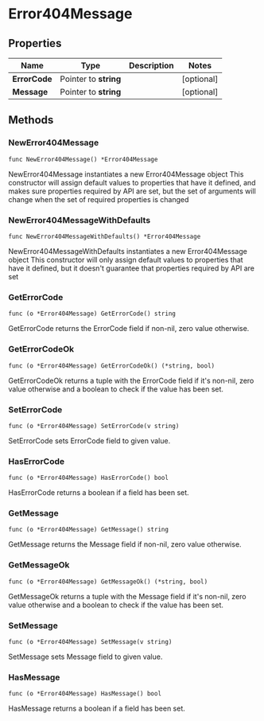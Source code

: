 # Error404Message

## Properties

|Name | Type | Description | Notes|
|------------ | ------------- | ------------- | -------------|
|**ErrorCode** | Pointer to **string** |  | [optional] |
|**Message** | Pointer to **string** |  | [optional] |

## Methods

### NewError404Message

`func NewError404Message() *Error404Message`

NewError404Message instantiates a new Error404Message object
This constructor will assign default values to properties that have it defined,
and makes sure properties required by API are set, but the set of arguments
will change when the set of required properties is changed

### NewError404MessageWithDefaults

`func NewError404MessageWithDefaults() *Error404Message`

NewError404MessageWithDefaults instantiates a new Error404Message object
This constructor will only assign default values to properties that have it defined,
but it doesn't guarantee that properties required by API are set

### GetErrorCode

`func (o *Error404Message) GetErrorCode() string`

GetErrorCode returns the ErrorCode field if non-nil, zero value otherwise.

### GetErrorCodeOk

`func (o *Error404Message) GetErrorCodeOk() (*string, bool)`

GetErrorCodeOk returns a tuple with the ErrorCode field if it's non-nil, zero value otherwise
and a boolean to check if the value has been set.

### SetErrorCode

`func (o *Error404Message) SetErrorCode(v string)`

SetErrorCode sets ErrorCode field to given value.

### HasErrorCode

`func (o *Error404Message) HasErrorCode() bool`

HasErrorCode returns a boolean if a field has been set.

### GetMessage

`func (o *Error404Message) GetMessage() string`

GetMessage returns the Message field if non-nil, zero value otherwise.

### GetMessageOk

`func (o *Error404Message) GetMessageOk() (*string, bool)`

GetMessageOk returns a tuple with the Message field if it's non-nil, zero value otherwise
and a boolean to check if the value has been set.

### SetMessage

`func (o *Error404Message) SetMessage(v string)`

SetMessage sets Message field to given value.

### HasMessage

`func (o *Error404Message) HasMessage() bool`

HasMessage returns a boolean if a field has been set.




